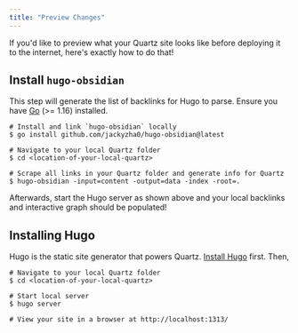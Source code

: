 ```yaml
---
title: "Preview Changes"
---
```


If you'd like to preview what your Quartz site looks like before deploying it to the internet, here's exactly how to do that!

## Install `hugo-obsidian`
This step will generate the list of backlinks for Hugo to parse. Ensure you have [Go](https://golang.org/doc/install) (>= 1.16) installed.

```shell
# Install and link `hugo-obsidian` locally
$ go install github.com/jackyzha0/hugo-obsidian@latest

# Navigate to your local Quartz folder
$ cd <location-of-your-local-quartz>

# Scrape all links in your Quartz folder and generate info for Quartz
$ hugo-obsidian -input=content -output=data -index -root=.
```

Afterwards, start the Hugo server as shown above and your local backlinks and interactive graph should be populated!

##  Installing Hugo
Hugo is the static site generator that powers Quartz. [Install Hugo](https://gohugo.io/getting-started/installing/) first. Then,

```
# Navigate to your local Quartz folder
$ cd <location-of-your-local-quartz>

# Start local server
$ hugo server

# View your site in a browser at http://localhost:1313/
```